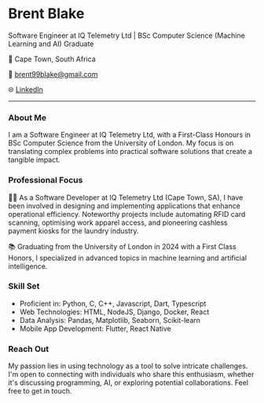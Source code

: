 # Brent Blake

Software Engineer at IQ Telemetry Ltd | BSc Computer Science (Machine Learning and AI) Graduate

📍 Cape Town, South Africa

📧 brent99blake@gmail.com

🌐 [LinkedIn](https://linkedin.com/in/brentvblake)

---

### About Me

I am a Software Engineer at IQ Telemetry Ltd, with a First-Class Honours in BSc Computer Science from the University of London. My focus is on translating complex problems into practical software solutions that create a tangible impact.

### Professional Focus

👨‍💻 As a Software Developer at IQ Telemetry Ltd (Cape Town, SA), I have been involved in designing and implementing applications that enhance operational efficiency. Noteworthy projects include automating RFID card scanning, optimising work apparel access, and pioneering cashless payment kiosks for the laundry industry.

📚 Graduating from the University of London in 2024 with a First Class Honors, I specialized in advanced topics in machine learning and artificial intelligence.

### Skill Set

- Proficient in: Python, C, C++, Javascript, Dart, Typescript
- Web Technologies: HTML, NodeJS, Django, Docker, React
- Data Analysis: Pandas, Matplotlib, Seaborn, Scikit-learn
- Mobile App Development: Flutter, React Native

### Reach Out

My passion lies in using technology as a tool to solve intricate challenges. I'm open to connecting with individuals who share this enthusiasm, whether it's discussing programming, AI, or exploring potential collaborations. Feel free to get in touch.





